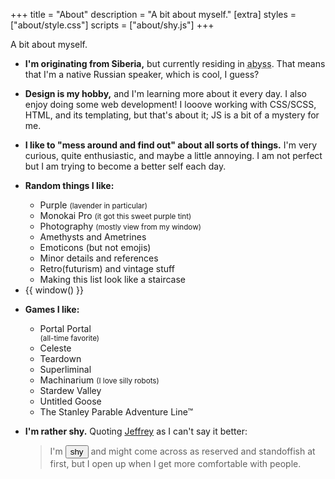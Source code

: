 +++
title = "About"
description = "A bit about myself."
[extra]
styles = ["about/style.css"]
scripts = ["about/shy.js"]
+++

A bit about myself.

<ul class="masonry">
<!-- Card Start -->
<li>
<article>

**I'm originating from Siberia,** but currently residing in <abbr id="abyss" title="If you know, you know">abyss</abbr>. That means that I'm a native Russian speaker, which is cool, I guess?
</article>
</li>
<!-- Card End -->

<!-- Card Start -->
<li>
<article>

**Design is my hobby,** and I'm learning more about it every day. I also enjoy doing some web development! I looove working with CSS/SCSS, HTML, and its templating, but that's about it; JS is a bit of a mystery for me.
</article>
</li>
<!-- Card End -->

<!-- Card Start -->
<li>
<article>

**I like to "mess around and find out" about all sorts of things.** I'm very curious, quite enthusiastic, and maybe a little annoying. I am not perfect but I am trying to become a better self each day.
</article>
</li>
<!-- Card End -->

<!-- Card Start -->
<li>
<article class="fancy-list">

**Random things I like:**

- Purple <small>(lavender in particular)</small>
- Monokai Pro <small>(it got this sweet purple tint)</small>
- Photography <small>(mostly view from my window)</small>
- Amethysts and Ametrines
- Emoticons (but not emojis)
- Minor details and references
- Retro(futurism) and vintage stuff
- Making this list look like a staircase
</article>
</li>
<!-- Card End -->

<!-- Card Start -->
<li>
<article class="window">
{{ window() }}
</article>
</li>
<!-- Card End -->

<!-- Card Start -->
<li>
<article class="games fancy-list">

**Games I like:**

- <div id="portal-container">
    <div id="portal-blue"></div>
      <div id="portal-marquee">
        <span>Portal</span>
        <span aria-hidden="true">Portal</span>
      </div>
    <div id="portal-orange"></div>
  </div>
  <small>(all-time favorite)</small>
- <span>Celeste</span>
- <span>Teardown</span>
- <span>Super</span><span>liminal</span>
- <span>Machinarium</span> <small>(I love silly robots)</small>
- <span>Stardew Valley</span>
- <span>Untitled Goose</span>
- <span>The Stanley Parable<span>&nbsp;Adventure Line™</span></span>
</article>
</li>
<!-- Card End -->

<!-- Card Start -->
<li>
<article>

**I'm rather shy.** Quoting [Jeffrey](https://hyperreal.coffee/about/) as I can't say it better:

> I'm <button id="shy">shy</button> and might come across as reserved and standoffish at first, but I open up when I get more comfortable with people.
</article>
</li>
<!-- Card End -->
</ul>
